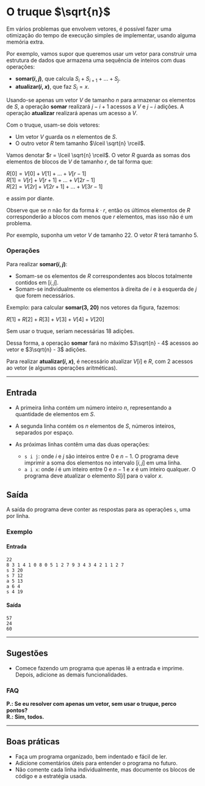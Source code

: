 # O truque  $\sqrt{n}$

Em vários problemas que envolvem vetores, é possível fazer uma otimização do tempo de execução simples de implementar, usando alguma memória extra.  

Por exemplo, vamos supor que queremos usar um vetor para construir uma estrutura de dados que armazena uma sequência de inteiros com duas operações:  

- **somar($i$, $j$)**, que calcula $S_i + S_{i+1} + \dots + S_j$.  
- **atualizar($i$, $x$)**, que faz $S_i = x$.  

Usando-se apenas um vetor $V$ de tamanho $n$ para armazenar os elementos de $S$, a operação **somar** realizará $j - i + 1$ acessos a $V$ e $j - i$ adições. A operação **atualizar** realizará apenas um acesso a $V$.  

Com o truque, usam-se dois vetores:  
- Um vetor $V$ guarda os $n$ elementos de $S$.  
- O outro vetor $R$ tem tamanho $\lceil \sqrt{n} \rceil$.  

Vamos denotar $r = \lceil \sqrt{n} \rceil$. O vetor $R$ guarda as somas dos elementos de blocos de $V$ de tamanho $r$, de tal forma que:  

$R[0] = V[0] + V[1] + \dots + V[r-1]$
\
$R[1] = V[r] + V[r+1] + \dots + V[2r-1]$
\
$R[2] = V[2r] + V[2r+1] + \dots + V[3r-1]$


e assim por diante.  

Observe que se $n$ não for da forma $k \cdot r$, então os últimos elementos de $R$ corresponderão a blocos com menos que $r$ elementos, mas isso não é um problema.  

Por exemplo, suponha um vetor $V$ de tamanho 22. O vetor $R$ terá tamanho 5.  

### Operações  

Para realizar **somar($i$, $j$)**:  
- Somam-se os elementos de $R$ correspondentes aos blocos totalmente contidos em $[i, j]$.  
- Somam-se individualmente os elementos à direita de $i$ e à esquerda de $j$ que forem necessários.  

Exemplo: para calcular **somar($3$, $20$)** nos vetores da figura, fazemos:  


$R[1] + R[2] + R[3] + V[3] + V[4] + V[20]$


Sem usar o truque, seriam necessárias 18 adições.  

Dessa forma, a operação **somar** fará no máximo $3\sqrt{n} - 4$ acessos ao vetor e $3\sqrt{n} - 3$ adições.  

Para realizar **atualizar($i$, $x$)**, é necessário atualizar $V[i]$ e $R$, com 2 acessos ao vetor (e algumas operações aritméticas).  

---

## Entrada  

- A primeira linha contém um número inteiro $n$, representando a quantidade de elementos em $S$.  
- A segunda linha contém os $n$ elementos de $S$, números inteiros, separados por espaço.
- As próximas linhas contêm uma das duas operações:  

  - `s i j`: onde $i$ e $j$ são inteiros entre $0$ e $n-1$. O programa deve imprimir a soma dos elementos no intervalo $[i, j]$ em uma linha.  
  - `a i x`: onde $i$ é um inteiro entre $0$ e $n-1$ e $x$ é um inteiro qualquer. O programa deve atualizar o elemento $S[i]$ para o valor $x$.  

## Saída  

A saída do programa deve conter as respostas para as operações `s`, uma por linha.  

### Exemplo  

#### Entrada  
```
22  
8 3 1 4 1 0 8 0 5 1 2 7 9 3 4 3 4 2 1 1 2 7  
s 3 20  
s 7 12  
a 5 13  
a 6 4  
s 4 19  
```

#### Saída  
```
57  
24  
60  
```

---

## Sugestões  

- Comece fazendo um programa que apenas lê a entrada e imprime. Depois, adicione as demais funcionalidades.  

### FAQ  

**P.: Se eu resolver com apenas um vetor, sem usar o truque, perco pontos?**  
**R.: Sim, todos.**  

---

## Boas práticas  

- Faça um programa organizado, bem indentado e fácil de ler.  
- Adicione comentários úteis para entender o programa no futuro.  
- Não comente cada linha individualmente, mas documente os blocos de código e a estratégia usada. 